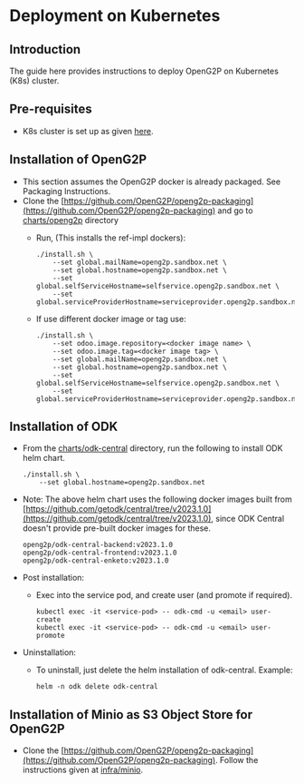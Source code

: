 # Deployment on Kubernetes

## Introduction

The guide here provides instructions to deploy OpenG2P on Kubernetes (K8s) cluster.

## Pre-requisites

* K8s cluster is set up as given [here](cluster-setup.md).

## Installation of OpenG2P

* This section assumes the OpenG2P docker is already packaged. See Packaging Instructions.
* Clone the [https://github.com/OpenG2P/openg2p-packaging](https://github.com/OpenG2P/openg2p-packaging) and go to [charts/openg2p](https://github.com/OpenG2P/openg2p-packaging/tree/develop/charts/openg2p) directory
  *   Run, (This installs the ref-impl dockers):

      ```
      ./install.sh \
          --set global.mailName=openg2p.sandbox.net \
          --set global.hostname=openg2p.sandbox.net \
          --set global.selfServiceHostname=selfservice.openg2p.sandbox.net \
          --set global.serviceProviderHostname=serviceprovider.openg2p.sandbox.net
      ```
  *   If use different docker image or tag use:

      ```
      ./install.sh \
          --set odoo.image.repository=<docker image name> \
          --set odoo.image.tag=<docker image tag> \
          --set global.mailName=openg2p.sandbox.net \
          --set global.hostname=openg2p.sandbox.net \
          --set global.selfServiceHostname=selfservice.openg2p.sandbox.net \
          --set global.serviceProviderHostname=serviceprovider.openg2p.sandbox.net
      ```

## Installation of ODK

*   From the [charts/odk-central](https://github.com/OpenG2P/openg2p-packaging/tree/develop/charts/odk-central) directory, run the following to install ODK helm chart.

    ```
    ./install.sh \
        --set global.hostname=openg2p.sandbox.net
    ```
*   Note: The above helm chart uses the following docker images built from [https://github.com/getodk/central/tree/v2023.1.0](https://github.com/getodk/central/tree/v2023.1.0), since ODK Central doesn't provide pre-built docker images for these.

    ```
    openg2p/odk-central-backend:v2023.1.0
    openg2p/odk-central-frontend:v2023.1.0
    openg2p/odk-central-enketo:v2023.1.0
    ```
* Post installation:
  *   Exec into the service pod, and create user (and promote if required).

      ```
      kubectl exec -it <service-pod> -- odk-cmd -u <email> user-create
      kubectl exec -it <service-pod> -- odk-cmd -u <email> user-promote
      ```
* Uninstallation:
  *   To uninstall, just delete the helm installation of odk-central. Example:

      ```
      helm -n odk delete odk-central
      ```

## Installation of Minio as S3 Object Store for OpenG2P

* Clone the [https://github.com/OpenG2P/openg2p-packaging](https://github.com/OpenG2P/openg2p-packaging). Follow the instructions given at [infra/minio](https://github.com/OpenG2P/openg2p-packaging/tree/develop/infra/minio).
